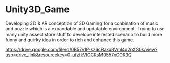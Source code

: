 # Unity3D_Game
Developing 3D & AR conception of 3D Gaming for a conbination of music and puzzle 
which is a expandable and updatable environment.
Trying to use many unity assect store stuff to develope interested scenario to build more funny and quirky idea
in order to rich and enhance this game.

https://drive.google.com/file/d/0B57v1P-kz6cBakxRVml4d2pXS0k/view?usp=drive_link&resourcekey=0-ufzfkVIOCRsM0557xCOR3Q
